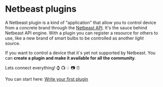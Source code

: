 # Netbeast plugins

A Netbeast plugin is a kind of "application" that allow you to control device from a concrete brand through the [Netbeast API](../api_reference/index.md).
It's the sauce behind Netbeast API engine. With a plugin you can register a resource
for others to use, like a new brand of smart bulbs to be controlled as another _light_ source.

If you want to control a device that it´s yet not supported by Netbeast. You can **create a plugin
and make it available for all the community**.

Lets connect everything!
:watch:
:tv:
:bulb:
:camera:
:alarm_clock:

You can start here: [Write your first plugin](write_your_first_plugin.md)
